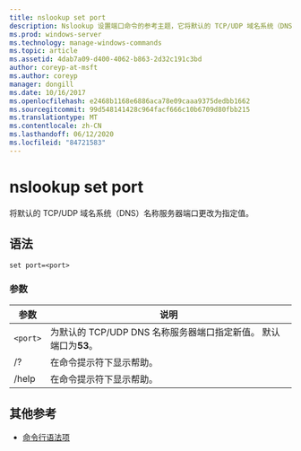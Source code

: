 ```yaml
---
title: nslookup set port
description: Nslookup 设置端口命令的参考主题，它将默认的 TCP/UDP 域名系统（DNS）名称服务器端口更改为指定值。
ms.prod: windows-server
ms.technology: manage-windows-commands
ms.topic: article
ms.assetid: 4dab7a09-d400-4062-b863-2d32c191c3bd
author: coreyp-at-msft
ms.author: coreyp
manager: dongill
ms.date: 10/16/2017
ms.openlocfilehash: e2468b1168e6886aca78e09caaa9375dedbb1662
ms.sourcegitcommit: 99d548141428c964facf666c10b6709d80fbb215
ms.translationtype: MT
ms.contentlocale: zh-CN
ms.lasthandoff: 06/12/2020
ms.locfileid: "84721583"
---
```

# <a name="nslookup-set-port"></a>nslookup set port

将默认的 TCP/UDP 域名系统（DNS）名称服务器端口更改为指定值。

## <a name="syntax"></a>语法

```
set port=<port>
```

### <a name="parameters"></a>参数

| 参数 | 说明 |
| ---------- | ---------- |
| `<port>` | 为默认的 TCP/UDP DNS 名称服务器端口指定新值。 默认端口为**53**。 |
| /? | 在命令提示符下显示帮助。 |
| /help | 在命令提示符下显示帮助。 |

## <a name="additional-references"></a>其他参考

- [命令行语法项](command-line-syntax-key.md)
